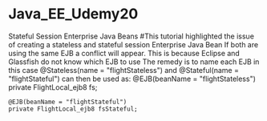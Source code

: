 # Java_EE_Udemy20
Stateful Session Enterprise Java Beans
#This tutorial highlighted the issue of creating a stateless and stateful session Enterprise Java Bean
If both are using the same EJB a conflict will appear.
This is because Eclipse and Glassfish do not know which EJB to use
The remedy is to name each EJB
in this case @Stateless(name = "flightStateless") and @Stateful(name = "flightStateful") 
can then be used as:
  @EJB(beanName = "flightStateless")
	private FlightLocal_ejb8 fs;
	
	@EJB(beanName = "flightStateful")
	private FlightLocal_ejb8 fsStateful;
